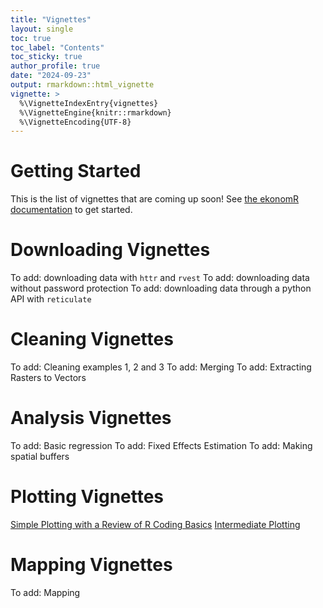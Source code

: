 ```yaml
---
title: "Vignettes"
layout: single
toc: true
toc_label: "Contents"
toc_sticky: true
author_profile: true
date: "2024-09-23"
output: rmarkdown::html_vignette
vignette: >
  %\VignetteIndexEntry{vignettes}
  %\VignetteEngine{knitr::rmarkdown}
  %\VignetteEncoding{UTF-8}
---
```




# Getting Started

This is the list of vignettes that are coming up soon! See [the ekonomR documentation](https://stallman-j.github.io/ekonomR/documentation/documentation/) to get started.

# Downloading Vignettes

To add: downloading data with `httr` and `rvest`
To add: downloading data without password protection
To add: downloading data through a python API with `reticulate`

# Cleaning Vignettes

To add: Cleaning examples 1, 2 and 3
To add: Merging 
To add: Extracting Rasters to Vectors

# Analysis Vignettes

To add: Basic regression
To add: Fixed Effects Estimation
To add: Making spatial buffers

# Plotting Vignettes


[Simple Plotting with a Review of R Coding Basics](https://stallman-j.github.io/ekonomR/vignettes/basic-plotting/)
[Intermediate Plotting](https://stallman-j.github.io/ekonomR/vignettes/intermediate-plotting/)


# Mapping Vignettes

To add: Mapping
